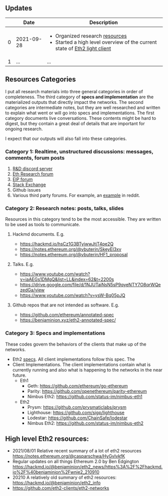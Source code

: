 ## Updates

|     | Date       | Description                                                                                                                                                                                 |
| --- | ---------- | ------------------------------------------------------------------------------------------------------------------------------------------------------------------------------------------- |
| 0   | 2021-09-28 | <ul><li>Organized research [resources](#Resources-Categories)</li><li>Started a high level overview of the current state of [Eth2 light client](#jinfwhuang/eth2-light-client.md)</li></ul> |
| 1   | ...        | ...                                                                                                                                                                                         |

## Resources Categories

I put all research materials into three general categories in order of completeness. The third category of **specs and implementation** are the materialized outputs that directly impact the networks. The second categories are intermediate notes, but they are well researched and written to explain what went or will go into specs and implementations. The first category documents live conversations. These contents might be hard to digest, but they contain a great deal of details that are important for ongoing research.

I expect that our outputs will also fall into these categories.

### Category 1: Realtime, unstructured discussions: messages, comments, forum posts

1. [R&D discord server](https://discord.gg/yZmSRBr4)
1. [Eth Research forum](https://ethresear.ch)
1. [EIP forum](https://ethereum-magicians.org/)
1. [Stack Exchange](https://ethereum.stackexchange.com/)
1. Github issues
1. Various third party forums. For example, an [example](https://www.reddit.com/r/ethfinance/comments/pk57n7/why_rollups_data_shards_are_the_only_sustainable/) in reddit.

### Category 2: Research notes: posts, talks, slides

Resources in this category tend to be the most accessible. They are written to be used as tools to communicate.

1. Hackmd documents. E.g.

   - https://hackmd.io/hsCz1G3BTyiwwJtjT4pe2Q
   - https://notes.ethereum.org/@vbuterin/SkeyEI3xv
   - https://notes.ethereum.org/@vbuterin/HF1_proposal

2. Talks. E.g.

   - https://www.youtube.com/watch?v=iaAEGs1DMgQ&list=LL&index=62&t=2200s
   - https://drive.google.com/file/d/1NJUTaiNsN5sP9qyeNTY7O8qrWQezedGa/view
   - https://www.youtube.com/watch?v=ysW-Bq05pJQ

3. Github repos that are not intended as software. E.g.
   - https://github.com/ethereum/annotated-spec
   - https://benjaminion.xyz/eth2-annotated-spec/

### Category 3: Specs and implementations

These codes govern the behaviors of the clients that make up of the networks.

- Eth2 [specs](https://github.com/ethereum/consensus-specs). All client implementations follow this spec. The
- Client Implementations. The client implementations contain what is currently running and also what is happening to the networks in the near future.
  - Eth1
    - Geth: https://github.com/ethereum/go-ethereum
    - Parity: https://github.com/openethereum/parity-ethereum
    - Nimbus Eth2: https://github.com/status-im/nimbus-eth1
  - Eth2
    - Prysm: https://github.com/prysmaticlabs/prysm
    - Lighthouse: https://github.com/sigp/lighthouse
    - Lodestar: https://github.com/ChainSafe/lodestar
    - Nimbus Eth2: https://github.com/status-im/nimbus-eth2

## High level Eth2 resources:

- 2021/08/01 Relative recent summary of a lot of eth2 resources https://notes.ethereum.org/@casparschwa/HyGvlvkfK
- Regular updates on all things Ethereum 2.0 by Ben Edgington https://hackmd.io/@benjaminion/eth2_news/https%3A%2F%2Fhackmd.io%2F%40benjaminion%2Fwnie2_210910
- 20210 A relatively old summary of eth2 resources: https://hackmd.io/@benjaminion/eth2_info
- https://github.com/eth2-clients/eth2-networks
